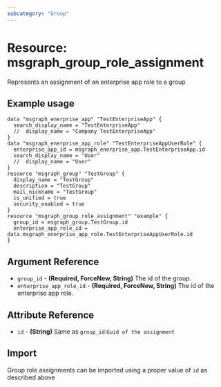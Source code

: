 ```yaml
---
subcategory: "Group"
---
```

# Resource: msgraph_group_role_assignment
Represents an assignment of an enterprise app role to a group
## Example usage
```hcl
data "msgraph_enerprise_app" "TestEnterpriseApp" {
  search_display_name = "TestEnterpriseApp"
  //  display_name = "Company TestEnterpriseApp"
}
data "msgraph_enerprise_app_role" "TestEnterpriseAppUserRole" {
  enterprise_app_id = msgraph_enerprise_app.TestEnterpriseApp.id
  search_display_name = "User"
  //  display_name = "User"
}
resource "msgraph_group" "TestGroup" {
  display_name = "TestGroup"
  description = "TestGroup"
  mail_nickname = "TestGroup"
  is_unified = true
  security_enabled = true
}
resource "msgraph_group_role_assignment" "example" {
  group_id = msgraph_group.TestGroup.id
  enterprise_app_role_id = data.msgraph_enerprise_app_role.TestEnterpriseAppUserRole.id
}
```
## Argument Reference
* `group_id` - **(Required, ForceNew, String)** The id of the group.
* `enterprise_app_role_id` - **(Required, ForceNew, String)** The id of the enterprise app role.
## Attribute Reference
* `id` - **(String)** Same as `group_id`:`Guid of the assignment`
## Import
Group role assignments can be imported using a proper value of `id` as described above
